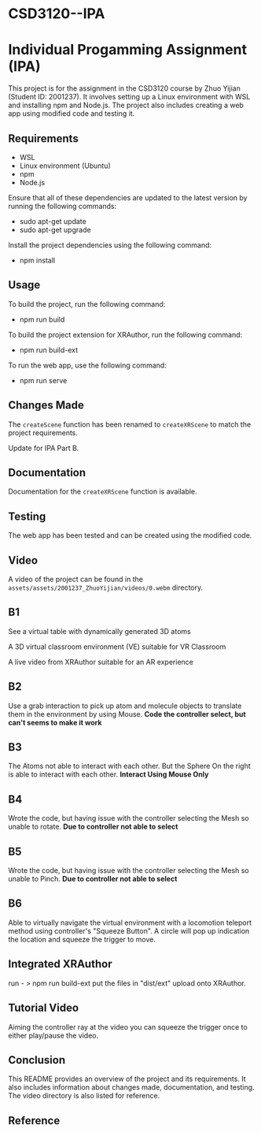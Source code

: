 # CSD3120--IPA

# Individual Progamming Assignment (IPA)

This project is for the assignment in the CSD3120 course by Zhuo Yijian (Student ID: 2001237). 
It involves setting up a Linux environment with WSL and installing npm and Node.js. 
The project also includes creating a web app using modified code and testing it.

## Requirements

- WSL
- Linux environment (Ubuntu)
- npm
- Node.js

Ensure that all of these dependencies are updated to the latest version by running the following commands:

- sudo apt-get update
- sudo apt-get upgrade


Install the project dependencies using the following command:

- npm install


## Usage

To build the project, run the following command:

- npm run build

To build the project extension for XRAuthor, run the following command:

- npm run build-ext

To run the web app, use the following command:

- npm run serve

## Changes Made

The `createScene` function has been renamed to `createXRScene` to match the project requirements.

Update for IPA Part B.

## Documentation

Documentation for the `createXRScene` function is available.

## Testing

The web app has been tested and can be created using the modified code.

## Video

A video of the project can be found in the `assets/assets/2001237_ZhuoYijian/videos/0.webm` directory.

## B1 

See a virtual table with dynamically generated 3D atoms 

A 3D virtual classroom environment (VE) suitable for VR Classroom

A live video from XRAuthor suitable for an AR experience

## B2

Use a grab interaction to pick up atom and molecule objects to translate them in the environment by using Mouse. 
**Code the controller select, but can't seems to make it work**

## B3 

The Atoms not able to interact with each other. But the Sphere On the right is able to interact with each other.
**Interact Using Mouse Only**

## B4 

Wrote the code, but having issue with the controller selecting the Mesh so unable to rotate.
**Due to controller not able to select**

## B5

Wrote the code, but having issue with the controller selecting the Mesh so unable to Pinch.
**Due to controller not able to select**

## B6

Able to virtually navigate the virtual environment with a locomotion teleport method using controller's "Squeeze Button".
A circle will pop up indication the location and squeeze the trigger to move.

## Integrated XRAuthor

run - > npm run build-ext
put the files in "dist/ext" upload onto XRAuthor.

## Tutorial Video

Aiming the controller ray at the video you can squeeze the trigger once to either play/pause the video.

## Conclusion

This README provides an overview of the project and its requirements. It also includes information about changes made, documentation, and testing. The video directory is also listed for reference.

## Reference
